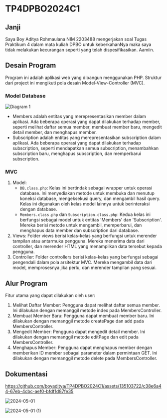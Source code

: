 # TP4DPBO2024C1

## Janji
  Saya Boy Aditya Rohmaulana NIM 2203488 mengerjakan
  soal Tugas Praktikum 4 dalam mata kuliah DPBO untuk keberkahanNya
  maka saya tidak melakukan kecurangan seperti yang telah dispesifikasikan. Aamiin. 

## Desain Program
Program ini adalah aplikasi web yang dibangun menggunakan PHP. Struktur dari project ini mengikuti pola desain Model-View-Controller (MVC).

### Model Database
![Diagram 1](https://github.com/boyaditya/TP4DPBO2024C1/assets/135103722/1a5a1616-7465-4a7b-9b4d-811278c2e767)
- Members adalah entitas yang merepresentasikan member dalam aplikasi. Ada beberapa operasi yang dapat dilakukan terhadap member, seperti melihat daftar semua member, membuat member baru, mengedit detail member, dan menghapus member.
- Subscription adalah entitas yang merepresentasikan subscription dalam aplikasi. Ada beberapa operasi yang dapat dilakukan terhadap subscription, seperti mendapatkan semua subscription, menambahkan subscription baru, menghapus subscription, dan memperbarui subscription.

### MVC
1. Model:
   - `DB.class.php`: Kelas ini bertindak sebagai wrapper untuk operasi database. Ini menyediakan metode untuk membuka dan menutup koneksi database, mengeksekusi query, dan mengambil hasil query. Kelas ini digunakan oleh kelas model lainnya untuk berinteraksi dengan database.
   - `Members.class.php` dan `Subscription.class.php`: Kedua kelas ini berfungsi sebagai model untuk entitas 'Members' dan 'Subscription'. Mereka berisi metode untuk mengambil, memperbarui, dan menghapus data member dan subscription dari database.
2. Views:
   Folder views berisi kelas-kelas yang berfungsi untuk merender tampilan atau antarmuka pengguna. Mereka menerima data dari controller, dan merender HTML yang menampilkan data tersebut kepada pengguna.
3. Controller:
   Folder controllers berisi kelas-kelas yang berfungsi sebagai pengendali dalam pola arsitektur MVC. Mereka mengambil data dari model, memprosesnya jika perlu, dan merender tampilan yang sesuai.

## Alur Program
Fitur utama yang dapat dilakukan oleh user:  
1. Melihat Daftar Member: Pengguna dapat melihat daftar semua member. Ini dilakukan dengan memanggil metode index pada MembersController.  
2. Membuat Member Baru: Pengguna dapat membuat member baru. Ini dilakukan dengan memanggil metode createPage dan add pada MembersController.  
3. Mengedit Member: Pengguna dapat mengedit detail member. Ini dilakukan dengan memanggil metode editPage dan edit pada MembersController.  
4. Menghapus Member: Pengguna dapat menghapus member dengan memberikan ID member sebagai parameter dalam permintaan GET. Ini dilakukan dengan memanggil metode delete pada MembersController.

## Dokumentasi
https://github.com/boyaditya/TP4DPBO2024C1/assets/135103722/c38e6a44-67eb-4cbc-aef0-bfdf1d87fe35

![2024-05-01](https://github.com/boyaditya/TP4DPBO2024C1/assets/135103722/3b973485-620b-41d7-9829-8e36edb5676b)

![2024-05-01 (1)](https://github.com/boyaditya/TP4DPBO2024C1/assets/135103722/2add2248-b59b-4774-ac1b-573e4cd18a67)




